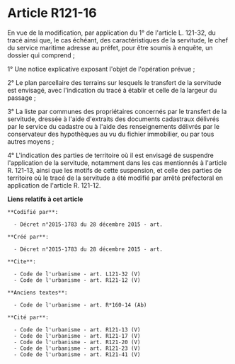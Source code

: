 # Article R121-16

En vue de la modification, par application du 1° de l'article L. 121-32, du tracé ainsi que, le cas échéant, des
caractéristiques de la servitude, le chef du service maritime adresse au préfet, pour être soumis à enquête, un dossier qui
comprend ; 

1° Une notice explicative exposant l'objet de l'opération prévue ; 

2° Le plan parcellaire des terrains sur lesquels le transfert de la servitude est envisagé, avec l'indication du tracé à
établir et celle de la largeur du passage ; 

3° La liste par communes des propriétaires concernés par le transfert de la servitude, dressée à l'aide d'extraits des
documents cadastraux délivrés par le service du cadastre ou à l'aide des renseignements délivrés par le conservateur des
hypothèques au vu du fichier immobilier, ou par tous autres moyens ; 

4° L'indication des parties de territoire où il est envisagé de suspendre l'application de la servitude, notamment dans les
cas mentionnés à l'article R. 121-13, ainsi que les motifs de cette suspension, et celle des parties de territoire où le
tracé de la servitude a été modifié par arrêté préfectoral en application de l'article R. 121-12.

**Liens relatifs à cet article**

	**Codifié par**:

	  - Décret n°2015-1783 du 28 décembre 2015 - art.

	**Créé par**:

	  - Décret n°2015-1783 du 28 décembre 2015 - art.

	**Cite**:

	  - Code de l'urbanisme - art. L121-32 (V)
	  - Code de l'urbanisme - art. R121-12 (V)

	**Anciens textes**:

	  - Code de l'urbanisme - art. R*160-14 (Ab)

	**Cité par**:

	  - Code de l'urbanisme - art. R121-13 (V)
	  - Code de l'urbanisme - art. R121-17 (V)
	  - Code de l'urbanisme - art. R121-20 (V)
	  - Code de l'urbanisme - art. R121-23 (V)
	  - Code de l'urbanisme - art. R121-41 (V)
